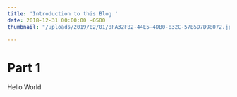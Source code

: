 ```yaml
---
title: 'Introduction to this Blog '
date: 2018-12-31 00:00:00 -0500
thumbnail: "/uploads/2019/02/01/8FA32FB2-44E5-4DB0-832C-57B5D7D98072.jpeg"

---
```

# Part 1

Hello World